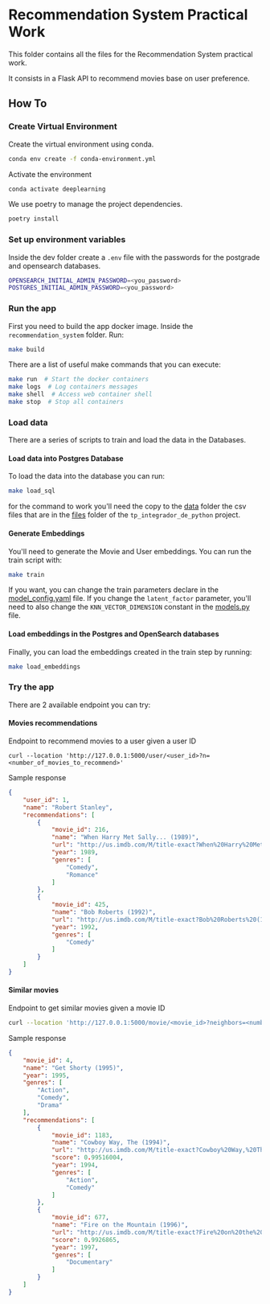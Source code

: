 # Recommendation System Practical Work

This folder contains all the files for the Recommendation System practical work.

It consists in a Flask API to recommend movies base on user preference.

## How To

### Create Virtual Environment
Create the virtual environment using conda.
```bash
conda env create -f conda-environment.yml
```
Activate the environment
```bash
conda activate deeplearning
```

We use poetry to manage the project dependencies.
```bash
poetry install
```

### Set up environment variables
Inside the dev folder create a `.env` file with the passwords for the postgrade and opensearch databases.
```bash
OPENSEARCH_INITIAL_ADMIN_PASSWORD=<you_password>
POSTGRES_INITIAL_ADMIN_PASSWORD=<you_password>
```

### Run the app
First you need to build the app docker image. Inside the `recommendation_system` folder. Run:
```bash
make build
```
There are a list of useful make commands that you can execute:
```bash
make run  # Start the docker containers
make logs  # Log containers messages
make shell  # Access web container shell
make stop  # Stop all containers
```

### Load data
There are a series of scripts to train and load the data in the Databases.

#### Load data into Postgres Database
To load the data into the database you can run:
```bash
make load_sql
```
for the command to work you'll need the copy to the [data](data/) folder the csv files that
are in the [files](../tp_integrador_de_python/files) folder of the `tp_integrador_de_python` project.

#### Generate Embeddings
You'll need to generate the Movie and User embeddings. You can run the train script with:
```bash
make train
```
If you want, you can change the train parameters declare in the [model_config.yaml](model/model_config.yaml) file.
If you change the `latent_factor` parameter, you'll need to also change the `KNN_VECTOR_DIMENSION` constant in the
[models.py](core/services/database/models.py) file.

#### Load embeddings in the Postgres and OpenSearch databases
Finally, you can load the embeddings created in the train step by running:
```bash
make load_embeddings
```

### Try the app
There are 2 available endpoint you can try:

#### Movies recommendations
Endpoint to recommend movies to a user given a user ID
```
curl --location 'http://127.0.0.1:5000/user/<user_id>?n=<number_of_movies_to_recommend>'
```

Sample response
```json
{
    "user_id": 1,
    "name": "Robert Stanley",
    "recommendations": [
        {
            "movie_id": 216,
            "name": "When Harry Met Sally... (1989)",
            "url": "http://us.imdb.com/M/title-exact?When%20Harry%20Met%20Sally...%20(1989)",
            "year": 1989,
            "genres": [
                "Comedy",
                "Romance"
            ]
        },
        {
            "movie_id": 425,
            "name": "Bob Roberts (1992)",
            "url": "http://us.imdb.com/M/title-exact?Bob%20Roberts%20(1992)",
            "year": 1992,
            "genres": [
                "Comedy"
            ]
        }
    ]
}
```


#### Similar movies
Endpoint to get similar movies given a movie ID
```bash
curl --location 'http://127.0.0.1:5000/movie/<movie_id>?neighbors=<number_of_movies_to_retrieve>'
```

Sample response
```json
{
    "movie_id": 4,
    "name": "Get Shorty (1995)",
    "year": 1995,
    "genres": [
        "Action",
        "Comedy",
        "Drama"
    ],
    "recommendations": [
        {
            "movie_id": 1183,
            "name": "Cowboy Way, The (1994)",
            "url": "http://us.imdb.com/M/title-exact?Cowboy%20Way,%20The%20(1994)",
            "score": 0.99516004,
            "year": 1994,
            "genres": [
                "Action",
                "Comedy"
            ]
        },
        {
            "movie_id": 677,
            "name": "Fire on the Mountain (1996)",
            "url": "http://us.imdb.com/M/title-exact?Fire%20on%20the%20Mountain%20(1996)",
            "score": 0.9926865,
            "year": 1997,
            "genres": [
                "Documentary"
            ]
        }
    ]
}
```
